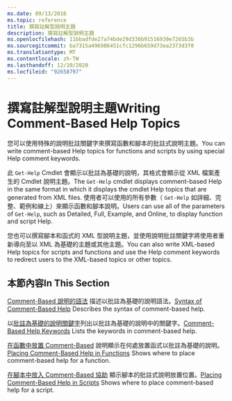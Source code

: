 ```yaml
---
ms.date: 09/13/2016
ms.topic: reference
title: 撰寫註解型說明主題
description: 撰寫註解型說明主題
ms.openlocfilehash: 11bbadfde27a74bde29d336b91516939e7265b3b
ms.sourcegitcommit: ba7315a496986451cfc1296b659d73ea2373d3f0
ms.translationtype: MT
ms.contentlocale: zh-TW
ms.lasthandoff: 12/10/2020
ms.locfileid: "92658797"
---
```

# <a name="writing-comment-based-help-topics"></a><span data-ttu-id="c29e1-103">撰寫註解型說明主題</span><span class="sxs-lookup"><span data-stu-id="c29e1-103">Writing Comment-Based Help Topics</span></span>

<span data-ttu-id="c29e1-104">您可以使用特殊的說明批註關鍵字來撰寫函數和腳本的批註式說明主題。</span><span class="sxs-lookup"><span data-stu-id="c29e1-104">You can write comment-based Help topics for functions and scripts by using special Help comment keywords.</span></span>

 <span data-ttu-id="c29e1-105">此 `Get-Help` Cmdlet 會顯示以批註為基礎的說明，其格式會顯示從 XML 檔案產生的 Cmdlet 說明主題。</span><span class="sxs-lookup"><span data-stu-id="c29e1-105">The `Get-Help` cmdlet displays comment-based Help in the same format in which it displays the cmdlet Help topics that are generated from XML files.</span></span> <span data-ttu-id="c29e1-106">使用者可以使用的所有參數（ `Get-Help` 如詳細、完整、範例和線上）來顯示函數和腳本說明。</span><span class="sxs-lookup"><span data-stu-id="c29e1-106">Users can use all of the parameters of `Get-Help`, such as Detailed, Full, Example, and Online, to display function and script Help.</span></span>

 <span data-ttu-id="c29e1-107">您也可以撰寫腳本和函式的 XML 型說明主題，並使用說明批註關鍵字將使用者重新導向至以 XML 為基礎的主題或其他主題。</span><span class="sxs-lookup"><span data-stu-id="c29e1-107">You can also write XML-based Help topics for scripts and functions and use the Help comment keywords to redirect users to the XML-based topics or other topics.</span></span>

## <a name="in-this-section"></a><span data-ttu-id="c29e1-108">本節內容</span><span class="sxs-lookup"><span data-stu-id="c29e1-108">In This Section</span></span>

 <span data-ttu-id="c29e1-109">[Comment-Based 說明的語法](./syntax-of-comment-based-help.md) 描述以批註為基礎的說明語法。</span><span class="sxs-lookup"><span data-stu-id="c29e1-109">[Syntax of Comment-Based Help](./syntax-of-comment-based-help.md) Describes the syntax of comment-based help.</span></span>

 <span data-ttu-id="c29e1-110">以[批註為基礎的說明關鍵字](./comment-based-help-keywords.md)列出以批註為基礎的說明中的關鍵字。</span><span class="sxs-lookup"><span data-stu-id="c29e1-110">[Comment-Based Help Keywords](./comment-based-help-keywords.md) Lists the keywords in comment-based help.</span></span>

 <span data-ttu-id="c29e1-111">[在函數中放置 Comment-Based](./placing-comment-based-help-in-functions.md) 說明顯示在何處放置函式以批註為基礎的說明。</span><span class="sxs-lookup"><span data-stu-id="c29e1-111">[Placing Comment-Based Help in Functions](./placing-comment-based-help-in-functions.md) Shows where to place comment-based help for a function.</span></span>

 <span data-ttu-id="c29e1-112">[在腳本中放入 Comment-Based 協助](./placing-comment-based-help-in-scripts.md) 顯示腳本的批註式說明放置位置。</span><span class="sxs-lookup"><span data-stu-id="c29e1-112">[Placing Comment-Based Help in Scripts](./placing-comment-based-help-in-scripts.md) Shows where to place comment-based help for a script.</span></span>
